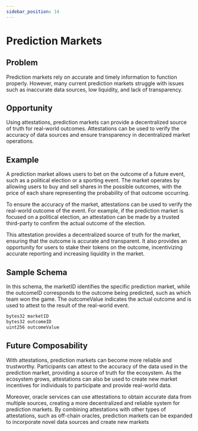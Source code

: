 ```yaml
---
sidebar_position: 14
---
```


# Prediction Markets

## Problem
Prediction markets rely on accurate and timely information to function properly. However, many current prediction markets struggle with issues such as inaccurate data sources, low liquidity, and lack of transparency.

## Opportunity
Using attestations, prediction markets can provide a decentralized source of truth for real-world outcomes. Attestations can be used to verify the accuracy of data sources and ensure transparency in decentralized market operations.

## Example
A prediction market allows users to bet on the outcome of a future event, such as a political election or a sporting event. The market operates by allowing users to buy and sell shares in the possible outcomes, with the price of each share representing the probability of that outcome occurring.

To ensure the accuracy of the market, attestations can be used to verify the real-world outcome of the event. For example, if the prediction market is focused on a political election, an attestation can be made by a trusted third-party to confirm the actual outcome of the election.

This attestation provides a decentralized source of truth for the market, ensuring that the outcome is accurate and transparent. It also provides an opportunity for users to stake their tokens on the outcome, incentivizing accurate reporting and increasing liquidity in the market.

## Sample Schema
In this schema, the marketID identifies the specific prediction market, while the outcomeID corresponds to the outcome being predicted, such as which team won the game. The outcomeValue indicates the actual outcome and is used to attest to the result of the real-world event.

```jsx
bytes32 marketID
bytes32 outcomeID
uint256 outcomeValue
```

## Future Composability
With attestations, prediction markets can become more reliable and trustworthy. Participants can attest to the accuracy of the data used in the prediction market, providing a source of truth for the ecosystem. As the ecosystem grows, attestations can also be used to create new market incentives for individuals to participate and provide real-world data.

Moreover, oracle services can use attestations to obtain accurate data from multiple sources, creating a more decentralized and reliable system for prediction markets. By combining attestations with other types of attestations, such as off-chain oracles, prediction markets can be expanded to incorporate novel data sources and create new markets

